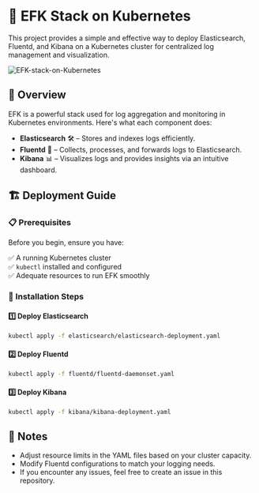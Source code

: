 # 🚀 EFK Stack on Kubernetes  

This project provides a simple and effective way to deploy Elasticsearch, Fluentd, and Kibana on a Kubernetes cluster for centralized log management and visualization.  

![EFK-stack-on-Kubernetes](https://github.com/user-attachments/assets/623419a9-b149-4e0d-8d95-dc0d922787b8)


## 📌 Overview  

EFK is a powerful stack used for log aggregation and monitoring in Kubernetes environments. Here's what each component does:  

- **Elasticsearch** 🛠️ – Stores and indexes logs efficiently.  
- **Fluentd** 🔄 – Collects, processes, and forwards logs to Elasticsearch.  
- **Kibana** 📊 – Visualizes logs and provides insights via an intuitive dashboard.  

## 🏗️ Deployment Guide  

### 📋 Prerequisites  
Before you begin, ensure you have:  

✅ A running Kubernetes cluster  
✅ `kubectl` installed and configured  
✅ Adequate resources to run EFK smoothly  

### 🚀 Installation Steps  

#### 1️⃣ Deploy Elasticsearch  

```sh
kubectl apply -f elasticsearch/elasticsearch-deployment.yaml
```

#### 2️⃣ Deploy Fluentd

```sh
kubectl apply -f fluentd/fluentd-daemonset.yaml
```
#### 3️⃣ Deploy Kibana

```sh
kubectl apply -f kibana/kibana-deployment.yaml
```

## 📌 Notes

-   Adjust resource limits in the YAML files based on your cluster capacity.
-   Modify Fluentd configurations to match your logging needs.
-   If you encounter any issues, feel free to create an issue in this repository.

